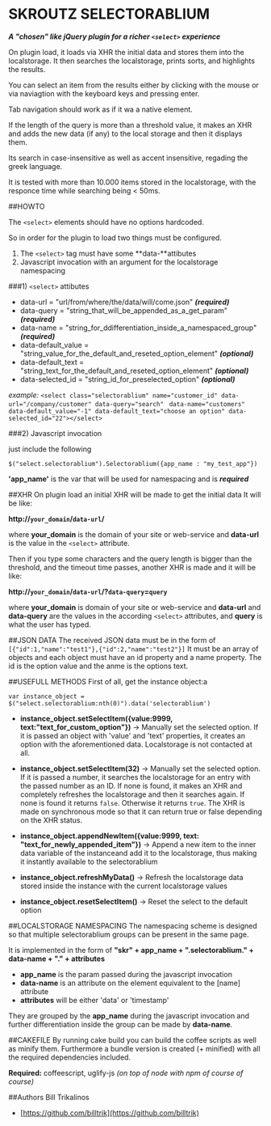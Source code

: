 SKROUTZ SELECTORABLIUM
====================

***A "chosen" like jQuery plugin for a richer `<select>` experience***

On plugin load, it loads via XHR the initial data and stores them into the localstorage.
It then searches the localstorage, prints sorts, and highlights the results.

You can select an item from the results either by clicking with the mouse or via naviagtion with the keyboard keys and pressing enter.

Tab navigation should work as if it wa a native element.

If the length of the query is more than a threshold value, it makes an XHR and adds the new data (if any) to the local storage and then it displays them.

Its search in case-insensitive as well as accent insensitive, regading the greek language.

It is tested with more than 10.000 items stored in the localstorage, with the responce time while searching being < 50ms.



##HOWTO

The `<select>` elements should have no options hardcoded.

So in order for the plugin to load two things must be configured.

1. The `<select>` tag must have some **data-**attibutes
2. Javascript invocation with an argument for the localstorage namespacing

###1) `<select>` attibutes

* data-url = "url/from/where/the/data/will/come.json" ***(required)***
* data-query = "string_that_will_be_appended_as_a_get_param" ***(required)***
* data-name = "string_for_ddifferentiation_inside_a_namespaced_group" ***(required)***
* data-default_value = "string_value_for_the_default_and_reseted_option_element" ***(optional)***
* data-default_text = "string_text_for_the_default_and_reseted_option_element" ***(optional)***
* data-selected_id = "string_id_for_preselected_option" ***(optional)***

*example:* `<select class="selectorablium" name="customer_id" data-url="/company/customer" data-query="search" `
`data-name="customers" data-default_value="-1" data-default_text="choose an option" data-selected_id="22"></select>`

###2) Javascript invocation

just include the following

`$("select.selectorablium").Selectorablium({app_name : "my_test_app"})`

**'app_name'** is the var that will be used for namespacing and is ***required***



##XHR
On plugin load an initial XHR will be made to get the initial data
It will be like:

**http://`your_domain`/`data-url`/**

where **your_domain** is the domain of your site or web-service and **data-url** is the value in the `<select>` attribute.

Then if you type some characters and the query length is bigger than the threshold, and the timeout time passes, another XHR is made and it will be like:

**http://`your_domain`/`data-url`/?`data-query`=`query`**

where **your_domain** is domain of your site or web-service and **data-url** and **data-query** are the values in the according `<select>` attributes, and **query** is what the user has typed.



##JSON DATA
The received JSON data must be in the form of
`[{"id":1,"name":"test1"},{"id":2,"name":"test2"}]`
It must be an array of objects and each object must have an id property and a name property.
The id is the option value and the anme is the options text.



##USEFULL METHODS
First of all, get the instance object:a

`var instance_object = $("select.selectorablium:nth(0)").data('selectorablium')`

* **instance_object.setSelectItem({value:9999, text:"text_for_custom_option"})** -> Manually set the selected option. If it is passed an object with 'value' and 'text' properties, it creates an option with the aforementioned data. Localstorage is not contacted at all.
* **instance_object.setSelectItem(32)** -> Manually set the selected option. If it is passed a number, it searches the localstorage for an entry with the passed number as an ID. If none is found, it makes an XHR and completely refreshes the localstorage and then it searches again. If none is found it returns `false`. Otherwise it returns `true`. The XHR is made on synchronous mode so that it can return true or false depending on the XHR status.

* **instance_object.appendNewItem({value:9999, text: "text_for_newly_appended_item"})** -> Append a new item to the inner data variable of the instanceand add it to the localstorage, thus making it instantly available to the selectorablium

* **instance_object.refreshMyData()** -> Refresh the localstorage data stored inside the instance with the current localstorage values
* **instance_object.resetSelectItem()** -> Reset the select to the default option



##LOCALSTORAGE NAMESPACING
The namespacing scheme is designed so that multiple selectorablium groups can be present in the same page.

It is implemented in the form of
**"skr" + app_name + ".selectorablium." + data-name + "." + attributes**

* **app_name** is the param passed during the javascript invocation
* **data-name** is an attribute on the element equivalent to the [name] attribute
* **attributes** will be either 'data' or 'timestamp'

They are grouped by the **app_name** during the javascript invocation and further differentiation inside the group can be made by **data-name**.



##CAKEFILE
By running cake build you can build the coffee scripts as well as minify them. Furthermore a bundle version is created (+ minified) with all the required dependencies included.

**Required:** coffeescript, uglify-js *(on top of node with npm of course of course)*



##Authors
Bill Trikalinos

* [https://github.com/billtrik](https://github.com/billtrik)
